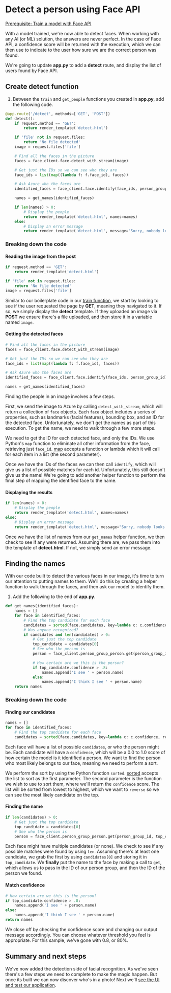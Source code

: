 # Detect a person using Face API

[Prerequisite: Train a model with Face API](./train-face-api.md)

With a model trained, we're now able to detect faces. When working with any AI (or ML) solution, the answers are never perfect. In the case of Face API, a confidence score will be returned with the execution, which we can then use to indicate to the user how sure we are the correct person was found.

We're going to update **app.py** to add a **detect** route, and display the list of users found by Face API.

## Create detect function

1. Between the `train` and `get_people` functions you created in **app.py**, add the following code.

``` python
@app.route('/detect', methods=['GET', 'POST'])
def detect():
    if request.method == 'GET':
        return render_template('detect.html')

    if 'file' not in request.files:
        return 'No file detected'
    image = request.files['file']

    # Find all the faces in the picture
    faces = face_client.face.detect_with_stream(image)

    # Get just the IDs so we can see who they are
    face_ids = list(map((lambda f: f.face_id), faces))

    # Ask Azure who the faces are
    identified_faces = face_client.face.identify(face_ids, person_group_id)

    names = get_names(identified_faces)

    if len(names) > 0:
        # Display the people
        return render_template('detect.html', names=names)
    else:
        # Display an error message
        return render_template('detect.html', message="Sorry, nobody looks familiar")
```

### Breaking down the code

#### Reading the image from the post

``` python
if request.method == 'GET':
    return render_template('detect.html')

if 'file' not in request.files:
    return 'No file detected'
image = request.files['file']
```

Similar to our boilerplate code in our [train function](./train-face-api.md), we start by looking to see if the user requested the page by **GET**, meaning they navigated to it. If so, we simply display the **detect** template. If they uploaded an image via **POST** we ensure there's a file uploaded, and then store it in a variable named `image`.

#### Getting the detected faces

``` python
# Find all the faces in the picture
faces = face_client.face.detect_with_stream(image)

# Get just the IDs so we can see who they are
face_ids = list(map((lambda f: f.face_id), faces))

# Ask Azure who the faces are
identified_faces = face_client.face.identify(face_ids, person_group_id)

names = get_names(identified_faces)
```

Finding the people in an image involves a few steps.

First, we send the image to Azure by calling `detect_with_stream`, which will return a collection of `face` objects. Each `face` object includes a series of properties, such as landmarks (facial features), bounding box, and an ID for the detected face. Unfortunately, we don't get the names as part of this execution. To get the name, we need to walk through a few more steps.

We need to get the ID for each detected face, and only the IDs. We use Python's `map` function to eliminate all other information from the face, retrieving just `face_id`. [map](https://docs.python.org/3/library/functions.html?highlight=sorted#map) accepts a function or lambda which it will call for each item in a list (the second parameter).

Once we have the IDs of the faces we can then call `identify`, which will give us a list of possible matches for each id. Unfortunately, this still doesn't give us the name! We're going to add another helper function to perform the final step of mapping the identified face to the name.

#### Displaying the results

``` python
if len(names) > 0:
    # Display the people
    return render_template('detect.html', names=names)
else:
    # Display an error message
    return render_template('detect.html', message="Sorry, nobody looks familiar")
```

Once we have the list of names from our `get_names` helper function, we then check to see if any were returned. Assuming there are, we pass them into the template of **detect.html**. If not, we simply send an error message.

## Finding the names

With our code built to detect the various faces in our image, it's time to turn our attention to putting names to them. We'll do this by creating a helper function to walk through the faces, and then ask our model to identify them.

1. Add the following to the end of **app.py**.

``` python
def get_names(identified_faces):
    names = []
    for face in identified_faces:
        # Find the top candidate for each face
        candidates = sorted(face.candidates, key=lambda c: c.confidence, reverse=True)
        # Was anyone recognized?
        if candidates and len(candidates) > 0:
            # Get just the top candidate
            top_candidate = candidates[0]
            # See who the person is
            person = face_client.person_group_person.get(person_group_id, top_candidate.person_id)

            # How certain are we this is the person?
            if top_candidate.confidence > .8:
                names.append('I see ' + person.name)
            else:
                names.append('I think I see ' + person.name)
    return names
```

### Breaking down the code

#### Finding our candidates

``` python
names = []
for face in identified_faces:
    # Find the top candidate for each face
    candidates = sorted(face.candidates, key=lambda c: c.confidence, reverse=True)
```

Each face will have a list of possible `candidates`, or who the person might be. Each candidate will have a `confidence`, which will be a 0.0 to 1.0 score of how certain the model is it identified a person. We want to find the person who most likely belongs to our face, meaning we need to perform a sort.

We perform the sort by using the Python function `sorted`. [sorted](https://docs.python.org/3/library/functions.html?highlight=sorted#sorted) accepts the list to sort as the first parameter. The second parameter is the function we wish to use to sort them, where we'll return the `confidence` score. The list will be sorted from lowest to highest, which we want to `reverse` so we can see the most likely candidate on the top.

#### Finding the name

``` python
if len(candidates) > 0:
    # Get just the top candidate
    top_candidate = candidates[0]
    # See who the person is
    person = face_client.person_group_person.get(person_group_id, top_candidate.person_id)
```

Each face might have multiple candidates (or none). We check to see if any possible matches were found by using `len`. Assuming there's at least one candidate, we grab the first by using `candidates[0]` and storing it in `top_candidate`. We **finally** put the name to the face by making a call to `get`, which allows us to pass in the ID of our person group, and then the ID of the person we found.

#### Match confidence

``` python
# How certain are we this is the person?
if top_candidate.confidence > .8:
    names.append('I see ' + person.name)
else:
    names.append('I think I see ' + person.name)
return names
```

We close off by checking the confidence score and changing our output message accordingly. You can choose whatever threshold you feel is appropriate. For this sample, we've gone with 0.8, or 80%.

## Summary and next steps

We've now added the detection side of facial recognition. As we've seen there's a few steps we need to complete to make the magic happen. But once its built we can now discover who's in a photo! Next we'll [see the UI and test our application](./ui-test.md).
